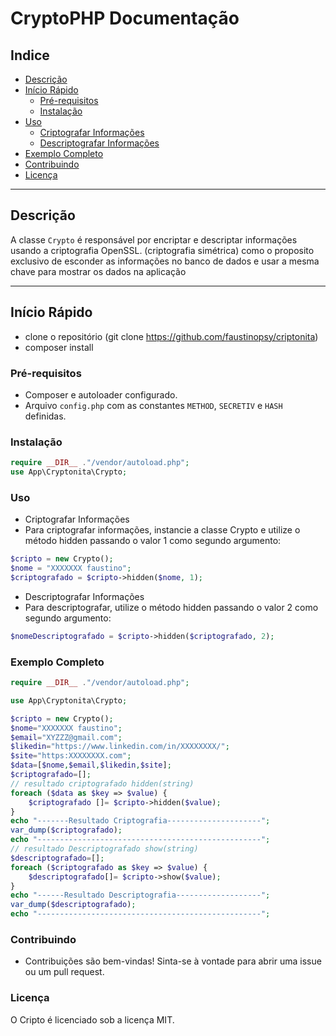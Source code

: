 # CryptoPHP Documentação

## Indice
- [Descrição](#descrição)
- [Início Rápido](#início-rápido)
  - [Pré-requisitos](#pré-requisitos)
  - [Instalação](#instalação)
- [Uso](#uso)
  - [Criptografar Informações](#criptografar-informações)
  - [Descriptografar Informações](#descriptografar-informações)
- [Exemplo Completo](#exemplo-completo)
- [Contribuindo](#contribuindo)
- [Licença](#licença)

---

## Descrição
A classe `Crypto` é responsável por encriptar e descriptar informações usando a criptografia OpenSSL.
(criptografia simétrica) como o proposito exclusivo de esconder as informações no banco de dados e usar a mesma chave para mostrar os dados na aplicação


---

## Início Rápido
- clone o repositório (git clone https://github.com/faustinopsy/criptonita)
- composer install

### Pré-requisitos
- Composer e autoloader configurado.
- Arquivo `config.php` com as constantes `METHOD`, `SECRETIV` e `HASH` definidas.

### Instalação
```php
require __DIR__ ."/vendor/autoload.php";
use App\Cryptonita\Crypto;
```
### Uso
- Criptografar Informações
- Para criptografar informações, instancie a classe Crypto e utilize o método hidden passando o valor 1 como segundo argumento:
```php
$cripto = new Crypto();
$nome = "XXXXXXX faustino";
$criptografado = $cripto->hidden($nome, 1);
```
- Descriptografar Informações
- Para descriptografar, utilize o método hidden passando o valor 2 como segundo argumento:
```php
$nomeDescriptografado = $cripto->hidden($criptografado, 2);
```
### Exemplo Completo
```php
require __DIR__ ."/vendor/autoload.php";

use App\Cryptonita\Crypto;

$cripto = new Crypto();
$nome="XXXXXXX faustino";
$email="XYZZZ@gmail.com";
$likedin="https://www.linkedin.com/in/XXXXXXXX/";
$site="https:XXXXXXXX.com";
$data=[$nome,$email,$likedin,$site];
$criptografado=[];
// resultado criptografado hidden(string)
foreach ($data as $key => $value) {
    $criptografado []= $cripto->hidden($value);
}
echo "-------Resultado Criptografia---------------------";
var_dump($criptografado);
echo "--------------------------------------------------";
// resultado Descriptografado show(string)
$descriptografado=[];
foreach ($criptografado as $key => $value) {
    $descriptografado[]= $cripto->show($value);
}
echo "------Resultado Descriptografia-------------------";
var_dump($descriptografado);
echo "--------------------------------------------------";
```
### Contribuindo
- Contribuições são bem-vindas! Sinta-se à vontade para abrir uma issue ou um pull request.

### Licença
O Cripto é licenciado sob a licença MIT. 
